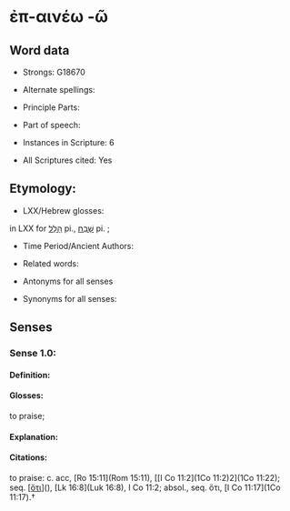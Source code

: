 # ἐπ-αινέω -ῶ 

<!-- Status: S2=NeedsEdits -->
<!-- Lexica used for edits:   -->

## Word data

* Strongs: G18670

* Alternate spellings:



* Principle Parts: 


* Part of speech: 


* Instances in Scripture: 6

* All Scriptures cited: Yes

## Etymology: 


* LXX/Hebrew glosses: 

in LXX for [הָלַל](//en-uhl/H1984) pi., [שָׁבַח](//en-uhl/H7623) pi. ; 

* Time Period/Ancient Authors: 


* Related words: 

* Antonyms for all senses

* Synonyms for all senses: 


## Senses 


### Sense  1.0: 

#### Definition: 

#### Glosses: 

to praise; 

#### Explanation: 


#### Citations: 

to praise: c. acc, [Ro 15:11](Rom 15:11), [[I Co 11:2](1Co 11:2)2](1Co 11:22); seq. [[ὅτι]()](), [Lk 16:8](Luk 16:8), I Co 11:2; absol., seq. ὅτι, [I Co 11:17](1Co 11:17).†
